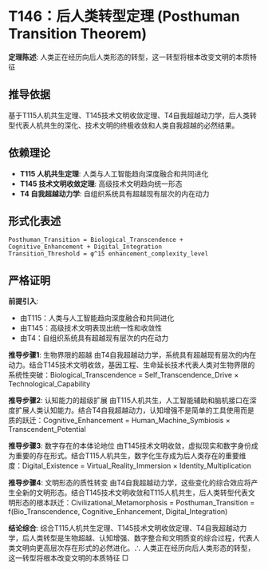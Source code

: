 # T146：后人类转型定理 (Posthuman Transition Theorem)  

**定理陈述**: 人类正在经历向后人类形态的转型，这一转型将根本改变文明的本质特征  

## 推导依据
基于T115人机共生定理、T145技术文明收敛定理、T4自我超越动力学，后人类转型代表人机共生的深化、技术文明的终极收敛和人类自我超越的必然结果。

## 依赖理论
- **T115 人机共生定理**: 人类与人工智能趋向深度融合和共同进化
- **T145 技术文明收敛定理**: 高级技术文明趋向统一形态
- **T4 自我超越动力学**: 自组织系统具有超越现有层次的内在动力

## 形式化表述  
```
Posthuman_Transition = Biological_Transcendence + Cognitive_Enhancement + Digital_Integration  
Transition_Threshold = φ^15 enhancement_complexity_level  
```

## 严格证明

**前提引入**:
- 由T115：人类与人工智能趋向深度融合和共同进化
- 由T145：高级技术文明表现出统一性和收敛性
- 由T4：自组织系统具有超越现有层次的内在动力

**推导步骤1**: 生物界限的超越
由T4自我超越动力学，系统具有超越现有层次的内在动力。结合T145技术文明收敛，基因工程、生命延长技术代表人类对生物界限的系统性突破：Biological_Transcendence = Self_Transcendence_Drive × Technological_Capability

**推导步骤2**: 认知能力的超级扩展
由T115人机共生，人工智能辅助和脑机接口在深度扩展人类认知能力。结合T4自我超越动力，认知增强不是简单的工具使用而是质的跃迁：Cognitive_Enhancement = Human_Machine_Symbiosis × Transcendent_Potential

**推导步骤3**: 数字存在的本体论地位
由T145技术文明收敛，虚拟现实和数字身份成为重要的存在形式。结合T115人机共生，数字化生存成为后人类存在的重要维度：Digital_Existence = Virtual_Reality_Immersion × Identity_Multiplication

**推导步骤4**: 文明形态的质性转变
由T4自我超越动力学，这些变化的综合效应将产生全新的文明形态。结合T145技术文明收敛和T115人机共生，后人类转型代表文明形态的根本跃迁：Civilizational_Metamorphosis = Posthuman_Transition = f(Bio_Transcendence, Cognitive_Enhancement, Digital_Integration)

**结论综合**:
综合T115人机共生定理、T145技术文明收敛定理、T4自我超越动力学，后人类转型是生物超越、认知增强、数字整合和文明质变的综合过程，代表人类文明向更高层次存在形式的必然进化。∴ 人类正在经历向后人类形态的转型，这一转型将根本改变文明的本质特征 □  